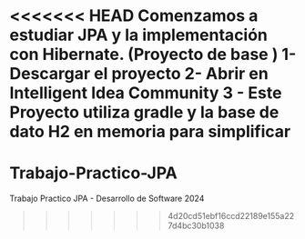 <<<<<<< HEAD
Comenzamos a estudiar JPA y la implementación con Hibernate. (Proyecto de base )
1- Descargar el proyecto
2- Abrir en Intelligent Idea Community
3 - Este Proyecto utiliza gradle y la base de dato H2 en memoria para simplificar
=======
# Trabajo-Practico-JPA
Trabajo Practico JPA - Desarrollo de Software 2024
>>>>>>> 4d20cd51ebf16ccd22189e155a227d4bc30b1038
